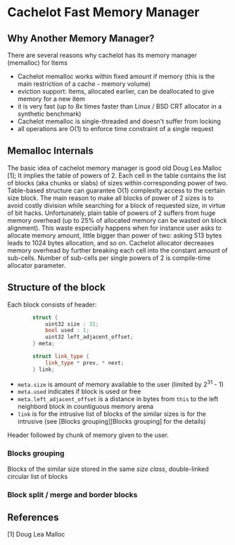 # Cachelot Fast Memory Manager

## Why Another Memory Manager?

There are several reasons why cachelot has its memory manager (memalloc) for Items
 - Cachelot memalloc works within fixed amount if memory (this is the main restriction of a cache - memory volume)
 - eviction support: Items, allocated earlier, can be deallocated to give memory for a new item
 - it is very fast (up to 8x times faster than Linux / BSD CRT allocator in a synthetic benchmark)
 - Cachelot memalloc is single-threaded and doesn't suffer from locking
 - all operations are O(1) to enforce time constraint of a single request

## Memalloc Internals

The basic idea of cachelot memory manager is good old Doug Lea Malloc [1]; It implies the table of powers of 2. Each cell in the table contains the list of blocks (aka chunks or slabs) of sizes within corresponding power of two.
Table-based structure can guarantee O(1) complexity access to the certain size block. The main reason to make all blocks of power of 2 sizes is to avoid costly division while searching for a block of requested size, in virtue of bit hacks.
Unfortunately, plain table of powers of 2 suffers from huge memory overhead (up to 25% of allocated memory can be wasted on block alignment). This waste especially happens when for instance user asks to allocate memory amount, little bigger than power of two: asking 513 bytes leads to 1024 bytes allocation, and so on.
Cachelot allocator decreases memory overhead by further breaking each cell into the constant amount of sub-cells. Number of sub-cells per single powers of 2 is compile-time allocator parameter.

## Structure of the block

Each block consists of header:
``` C++
        struct {
            uint32 size : 31;   
            bool used : 1;      
            uint32 left_adjacent_offset;  
        } meta;

        struct link_type {
            link_type * prev, * next;
        } link;                 
```
 * `meta.size` is amount of memory available to the user (limited by 2<sup>31</sup> - 1)
 * `meta.used` indicates if block is used or free
 * `meta.left_adjacent_offset` is a distance in bytes from `this` to the left neighbord block in countiguous memory arena
 * `link` is for the intrusive list of blocks of the similar sizes  is for the intrusive (see [Blocks grouping][Blocks grouping] for the details)

Header followed by chunk of memory given to the user.

### Blocks grouping

Blocks of the similar size stored in the same *size class*, double-linked circular list of blocks

### Block split / merge and border blocks





## References

[1] Doug Lea Malloc
